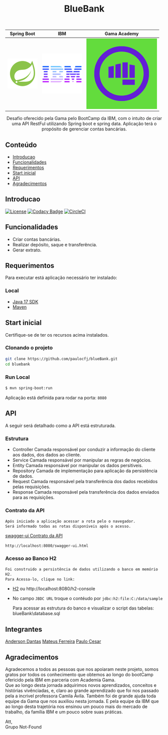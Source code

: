 <h1 align="center"> BlueBank </h1> <br>

|Spring Boot | IBM | Gama Academy |
| --------------- | --------------- | :-------: |
| ![img.png](img/spring-boot.png)|![img_1.png](img/ibm.png) | ![img_5.png](img/gama-academy.png)|


<p align="center">
  Desafio oferecido pela Gama pelo BootCamp  da IBM, com o intuito de criar uma API RestFul utilizando Spring boot e spring data. Aplicação  terá o propósito de gerenciar contas bancárias.
</p>

## Conteúdo

- [Introducao](#introducao)
- [Funcionalidades](#funcionalidades)
- [Requerimentos](#requerementos)
- [Start inicial](#startInicial)
- [API](#api)
- [Agradecimentos](#agradecimentos)

## Introducao

[![License](https://img.shields.io/badge/License-Apache%202.0-blue.svg)](https://opensource.org/licenses/Apache-2.0)
[![Codacy Badge](https://api.codacy.com/project/badge/Grade/e91606af4a364076a7058c5ea1c006a8)](https://www.codacy.com/app/joneubank/microservice-template-java?utm_source=github.com&amp;utm_medium=referral&amp;utm_content=overture-stack/microservice-template-java&amp;utm_campaign=Badge_Grade)
[![CircleCI](https://circleci.com/gh/overture-stack/microservice-template-java/tree/master.svg?style=shield)](https://circleci.com/gh/overture-stack/microservice-template-java/tree/master)

## Funcionalidades

* Criar contas bancárias.
* Realizar depósito, saque e transferência.
* Gerar extrato.


## Requerimentos
Para executar está aplicação necessário ter instalado:
### Local
* [Java 17 SDK](https://www.oracle.com/java/technologies/downloads/#jdk17-windows)
* [Maven](https://maven.apache.org/download.cgi)

## Start inicial
Certifique-se de ter os recursos acima instalados.

### Clonando o projeto

```bash
git clone https://github.com/paulocfj/blueBank.git
cd bluebank
```

### Run Local
```bash
$ mvn spring-boot:run
```

Aplicação está definida para rodar na porta: `8080`

## API
A seguir será detalhado como a API está estruturada.

### Estrutura
* Controller
  Camada responsável por conduzir a informação do cliente aos dados, dos dados ao cliente.
* Service
  Camada responsável por manipular as regras de negócios.
* Entity
  Camada responsável por manipular os dados persitiveis.
* Repository
  Camada de implementação para aplicação da persistência de dados.
* Request
  Camada responsável pela transferência dos dados recebidos pelas requisições.
* Response
  Camada responsável pela transferência dos dados enviados para as requisições.

### Contrato da API
	Após iniciado a aplicação acessar a rota pelo o navegador.
	Será informado todas as rotas disponíveis após o acesso.

[swagger-ui Contrato da API](http://localhost:8080/swagger-ui.html)

`http://localhost:8080/swagger-ui.html`

### Acesso ao Banco H2
    Foi construido a persistência de dados utilizando o banco em memório H2.
    Para Acessa-lo, clique no link: 
* [H2](http://localhost:8080/h2-console) ou http://localhost:8080/h2-console
* No campo `JBDC URL` troque o contéudo por `jdbc:h2:file:C:/data/sample`


    Para acessar as estrutura do banco e visualizar o script das tabelas:
    blueBank\database.sql

## Integrantes
[Anderson Dantas](https://www.linkedin.com/in/anderson-dantas-8072731a5/)
[Mateus Ferreira]()
[Paulo Cesar](https://www.linkedin.com/in/paulo-cesar-ferreira-junior-83310085/)

## Agradecimentos
Agradecemos a todos as pessoas que nos apoiaram neste projeto, somos gratos por todos os conhecimento que obtemos ao longo do bootCamp ofericido pela IBM em parceria com Academia Gama.
<br>Que ao longo desta jornada adquirimos novos aprendizados, conceitos e histórias vivênciadas, e, claro ao grande aprendizado que foi nos passado pela a incrivel professora Camila Ávila.
Também foi de grande ajuda toda equipe da Gama que nos auxiliou nesta jornada. E pela equipe da IBM que ao longo desta trajetória nos ensinou um pouco mais do mercado de trabalho, da família IBM e um pouco sobre suas práticas.

Att,
<br>Grupo Not-Found

